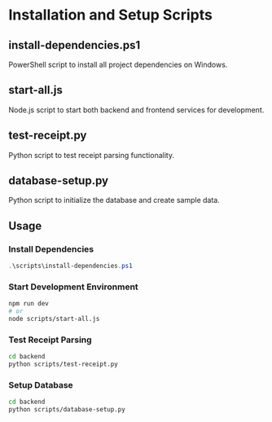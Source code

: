 # Installation and Setup Scripts

## install-dependencies.ps1
PowerShell script to install all project dependencies on Windows.

## start-all.js
Node.js script to start both backend and frontend services for development.

## test-receipt.py
Python script to test receipt parsing functionality.

## database-setup.py
Python script to initialize the database and create sample data.

## Usage

### Install Dependencies
```powershell
.\scripts\install-dependencies.ps1
```

### Start Development Environment
```bash
npm run dev
# or
node scripts/start-all.js
```

### Test Receipt Parsing
```bash
cd backend
python scripts/test-receipt.py
```

### Setup Database
```bash
cd backend
python scripts/database-setup.py
```
